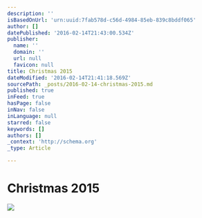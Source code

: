 ```yaml
---
description: ''
isBasedOnUrl: 'urn:uuid:7fab578d-c56d-4984-85eb-839c8bddf065'
author: []
datePublished: '2016-02-14T21:43:00.534Z'
publisher:
  name: ''
  domain: ''
  url: null
  favicon: null
title: Christmas 2015
dateModified: '2016-02-14T21:41:18.569Z'
sourcePath: _posts/2016-02-14-christmas-2015.md
published: true
inFeed: true
hasPage: false
inNav: false
inLanguage: null
starred: false
keywords: []
authors: []
_context: 'http://schema.org'
_type: Article

---
```

# Christmas 2015
![](https://the-grid-user-content.s3-us-west-2.amazonaws.com/b061e31f-1a4b-424e-a0f9-28e423b420aa.png)